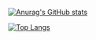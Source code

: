 [![Anurag's GitHub stats](https://github-readme-stats.vercel.app/api?username=aleksanderkoder&theme=synthwave&show_icons=true)](https://github.com/anuraghazra/github-readme-stats)

[![Top Langs](https://github-readme-stats.vercel.app/api/top-langs/?username=anuraghazra&layout=compact&theme=synthwave&show_icons=true)](https://github.com/anuraghazra/github-readme-stats)
